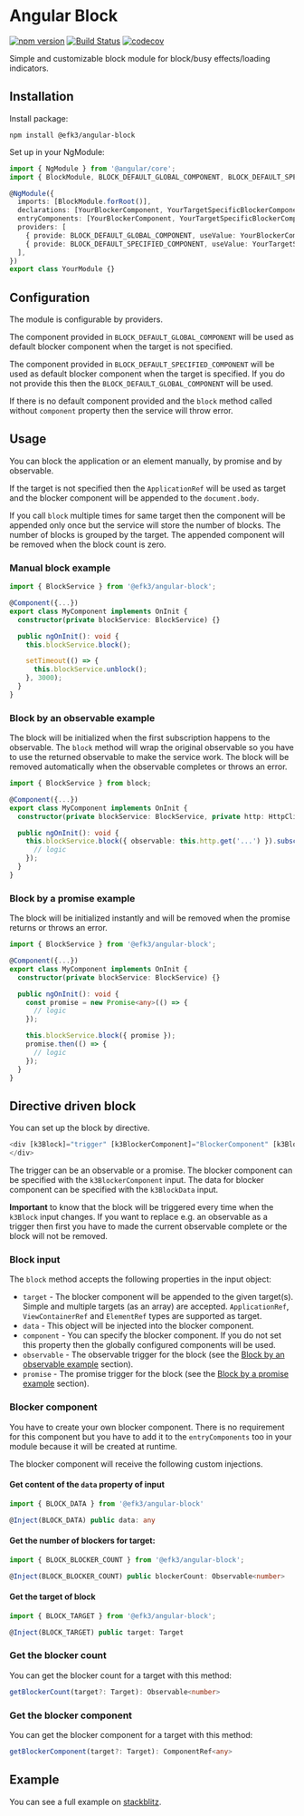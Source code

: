 # Angular Block

[![npm version](https://badge.fury.io/js/%40efk3%2Fangular-block.svg)](https://badge.fury.io/js/%40efk3%2Fangular-block)
[![Build Status](https://travis-ci.org/Efk3/angular-block.svg?branch=master)](https://travis-ci.org/Efk3/angular-block)
[![codecov](https://codecov.io/gh/Efk3/angular-block/branch/master/graph/badge.svg)](https://codecov.io/gh/Efk3/angular-block)

Simple and customizable block module for block/busy effects/loading indicators.

## Installation

Install package:

`npm install @efk3/angular-block`

Set up in your NgModule:

```typescript
import { NgModule } from '@angular/core';
import { BlockModule, BLOCK_DEFAULT_GLOBAL_COMPONENT, BLOCK_DEFAULT_SPECIFIED_COMPONENT } from '@efk3/angular-block';

@NgModule({
  imports: [BlockModule.forRoot()],
  declarations: [YourBlockerComponent, YourTargetSpecificBlockerComponent],
  entryComponents: [YourBlockerComponent, YourTargetSpecificBlockerComponent],
  providers: [
    { provide: BLOCK_DEFAULT_GLOBAL_COMPONENT, useValue: YourBlockerComponent },
    { provide: BLOCK_DEFAULT_SPECIFIED_COMPONENT, useValue: YourTargetSpecificBlockerComponent },
  ],
})
export class YourModule {}
```

## Configuration

The module is configurable by providers.

The component provided in `BLOCK_DEFAULT_GLOBAL_COMPONENT` will be used as default blocker component when the target is not specified.

The component provided in `BLOCK_DEFAULT_SPECIFIED_COMPONENT` will be used as default blocker component when the target is specified. If you do not provide this then the `BLOCK_DEFAULT_GLOBAL_COMPONENT` will be used.

If there is no default component provided and the `block` method called without `component` property then the service will throw error.

## Usage

You can block the application or an element manually, by promise and by observable.

If the target is not specified then the `ApplicationRef` will be used as target and the blocker component will be appended to the `document.body`.

If you call `block` multiple times for same target then the component will be appended only once but the service will store the number of blocks. The number of blocks is grouped by the target. The appended component will be removed when the block count is zero.

### Manual block example

```typescript
import { BlockService } from '@efk3/angular-block';

@Component({...})
export class MyComponent implements OnInit {
  constructor(private blockService: BlockService) {}

  public ngOnInit(): void {
    this.blockService.block();

    setTimeout(() => {
      this.blockService.unblock();
    }, 3000);
  }
}
```

### Block by an observable example

The block will be initialized when the first subscription happens to the observable. The `block` method will wrap the original observable so you have to use the returned observable to make the service work. The block will be removed automatically when the observable completes or throws an error.

```typescript
import { BlockService } from block;

@Component({...})
export class MyComponent implements OnInit {
  constructor(private blockService: BlockService, private http: HttpClient) {}

  public ngOnInit(): void {
    this.blockService.block({ observable: this.http.get('...') }).subscribe(() => {
      // logic
    });
  }
}
```

### Block by a promise example

The block will be initialized instantly and will be removed when the promise returns or throws an error.

```typescript
import { BlockService } from '@efk3/angular-block';

@Component({...})
export class MyComponent implements OnInit {
  constructor(private blockService: BlockService) {}

  public ngOnInit(): void {
    const promise = new Promise<any>(() => {
      // logic
    });

    this.blockService.block({ promise });
    promise.then(() => {
      // logic
    });
  }
}
```

## Directive driven block

You can set up the block by directive.

```typescript
<div [k3Block]="trigger" [k3BlockerComponent]="BlockerComponent" [k3BlockData]="blockData">
</div>
```

The trigger can be an observable or a promise. The blocker component can be specified with the `k3BlockerComponent` input. The data for blocker component can be specified with the `k3BlockData` input.

**Important** to know that the block will be triggered every time when the `k3Block` input changes. If you want to replace e.g. an observable as a trigger then first you have to made the current observable complete or the block will not be removed.

### Block input

The `block` method accepts the following properties in the input object:

* `target` - The blocker component will be appended to the given target(s). Simple and multiple targets (as an array) are accepted. `ApplicationRef`, `ViewContainerRef` and `ElementRef` types are supported as target.
* `data` - This object will be injected into the blocker component.
* `component` - You can specify the blocker component. If you do not set this property then the globally configured components will be used.
* `observable` - The observable trigger for the block (see the [Block by an observable example](#block-by-an-observable-example) section).
* `promise` - The promise trigger for the block (see the [Block by a promise example](#block-by-a-promise-example) section).

### Blocker component

You have to create your own blocker component. There is no requirement for this component but you have to add it to the `entryComponents` too in your module because it will be created at runtime.

The blocker component will receive the following custom injections.

#### Get content of the `data` property of input

```typescript
import { BLOCK_DATA } from '@efk3/angular-block'

@Inject(BLOCK_DATA) public data: any
```

#### Get the number of blockers for target:

```typescript
import { BLOCK_BLOCKER_COUNT } from '@efk3/angular-block';

@Inject(BLOCK_BLOCKER_COUNT) public blockerCount: Observable<number>
```

#### Get the target of block

```typescript
import { BLOCK_TARGET } from '@efk3/angular-block';

@Inject(BLOCK_TARGET) public target: Target
```

### Get the blocker count

You can get the blocker count for a target with this method:

```typescript
getBlockerCount(target?: Target): Observable<number>
```

### Get the blocker component

You can get the blocker component for a target with this method:

```typescript
getBlockerComponent(target?: Target): ComponentRef<any>
```

## Example

You can see a full example on [stackblitz][1].

[1]: https://stackblitz.com/edit/efk3-angular-block-example
